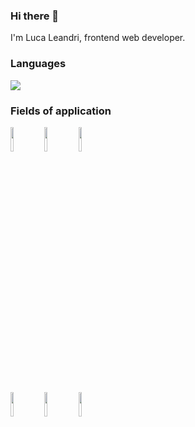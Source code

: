 ### Hi there 👋

I'm Luca Leandri, frontend web developer.

### Languages
<img src="https://github-readme-stats.vercel.app/api/top-langs?username=locabit"/>

### Fields of application

<div>
<img width="10%" src="https://www.vectorlogo.zone/logos/javascript/javascript-vertical.svg">
<img width="10%" src="https://www.vectorlogo.zone/logos/typescriptlang/typescriptlang-icon.svg">
<img width="10%" src="https://www.vectorlogo.zone/logos/reactjs/reactjs-icon.svg">
</div>
<br />
<br />
<div>
<img width="10%" src="https://www.vectorlogo.zone/logos/w3_html5/w3_html5-icon.svg">
<img width="10%" src="https://www.vectorlogo.zone/logos/w3_css/w3_css-official.svg">
<img width="10%" src="https://www.vectorlogo.zone/logos/tailwindcss/tailwindcss-icon.svg">
</div>


<!--
**locabit/locabit** is a ✨ _special_ ✨ repository because its `README.md` (this file) appears on your GitHub profile.

Here are some ideas to get you started:

- 🔭 I’m currently working on ...
- 🌱 I’m currently learning ...
- 👯 I’m looking to collaborate on ...
- 🤔 I’m looking for help with ...
- 💬 Ask me about ...
- 📫 How to reach me: ...
- 😄 Pronouns: ...
- ⚡ Fun fact: ...
-->
